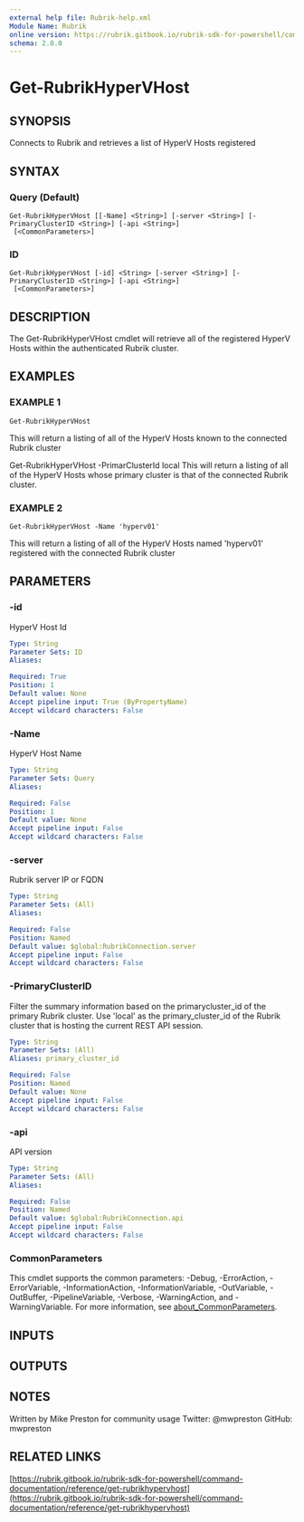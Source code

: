 ```yaml
---
external help file: Rubrik-help.xml
Module Name: Rubrik
online version: https://rubrik.gitbook.io/rubrik-sdk-for-powershell/command-documentation/reference/get-rubrikhypervhost
schema: 2.0.0
---
```


# Get-RubrikHyperVHost

## SYNOPSIS
Connects to Rubrik and retrieves a list of HyperV Hosts registered

## SYNTAX

### Query (Default)
```
Get-RubrikHyperVHost [[-Name] <String>] [-server <String>] [-PrimaryClusterID <String>] [-api <String>]
 [<CommonParameters>]
```

### ID
```
Get-RubrikHyperVHost [-id] <String> [-server <String>] [-PrimaryClusterID <String>] [-api <String>]
 [<CommonParameters>]
```

## DESCRIPTION
The Get-RubrikHyperVHost cmdlet will retrieve all of the registered HyperV Hosts within the authenticated Rubrik cluster.

## EXAMPLES

### EXAMPLE 1
```
Get-RubrikHyperVHost
```

This will return a listing of all of the HyperV Hosts known to the connected Rubrik cluster

Get-RubrikHyperVHost -PrimarClusterId local
This will return a listing of all of the HyperV Hosts whose primary cluster is that of the connected Rubrik cluster.

### EXAMPLE 2
```
Get-RubrikHyperVHost -Name 'hyperv01'
```

This will return a listing of all of the HyperV Hosts named 'hyperv01' registered with the connected Rubrik cluster

## PARAMETERS

### -id
HyperV Host Id

```yaml
Type: String
Parameter Sets: ID
Aliases:

Required: True
Position: 1
Default value: None
Accept pipeline input: True (ByPropertyName)
Accept wildcard characters: False
```

### -Name
HyperV Host Name

```yaml
Type: String
Parameter Sets: Query
Aliases:

Required: False
Position: 1
Default value: None
Accept pipeline input: False
Accept wildcard characters: False
```

### -server
Rubrik server IP or FQDN

```yaml
Type: String
Parameter Sets: (All)
Aliases:

Required: False
Position: Named
Default value: $global:RubrikConnection.server
Accept pipeline input: False
Accept wildcard characters: False
```

### -PrimaryClusterID
Filter the summary information based on the primarycluster_id of the primary Rubrik cluster.
Use 'local' as the primary_cluster_id of the Rubrik cluster that is hosting the current REST API session.

```yaml
Type: String
Parameter Sets: (All)
Aliases: primary_cluster_id

Required: False
Position: Named
Default value: None
Accept pipeline input: False
Accept wildcard characters: False
```

### -api
API version

```yaml
Type: String
Parameter Sets: (All)
Aliases:

Required: False
Position: Named
Default value: $global:RubrikConnection.api
Accept pipeline input: False
Accept wildcard characters: False
```

### CommonParameters
This cmdlet supports the common parameters: -Debug, -ErrorAction, -ErrorVariable, -InformationAction, -InformationVariable, -OutVariable, -OutBuffer, -PipelineVariable, -Verbose, -WarningAction, and -WarningVariable. For more information, see [about_CommonParameters](http://go.microsoft.com/fwlink/?LinkID=113216).

## INPUTS

## OUTPUTS

## NOTES
Written by Mike Preston for community usage
Twitter: @mwpreston
GitHub: mwpreston

## RELATED LINKS

[https://rubrik.gitbook.io/rubrik-sdk-for-powershell/command-documentation/reference/get-rubrikhypervhost](https://rubrik.gitbook.io/rubrik-sdk-for-powershell/command-documentation/reference/get-rubrikhypervhost)


